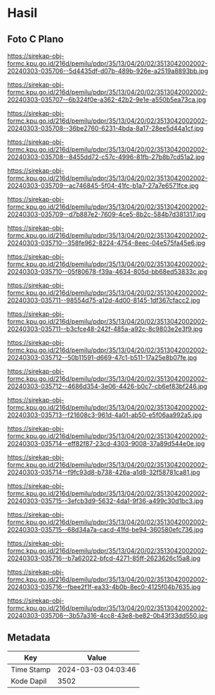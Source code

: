 # Hasil

## Foto C Plano

https://sirekap-obj-formc.kpu.go.id/216d/pemilu/pdpr/35/13/04/20/02/3513042002002-20240303-035706--5d4435df-d07b-489b-926e-a2519a8893bb.jpg

https://sirekap-obj-formc.kpu.go.id/216d/pemilu/pdpr/35/13/04/20/02/3513042002002-20240303-035707--6b324f0e-a362-42b2-9e1e-a550b5ea73ca.jpg

https://sirekap-obj-formc.kpu.go.id/216d/pemilu/pdpr/35/13/04/20/02/3513042002002-20240303-035708--36be2760-6231-4bda-8a17-28ee5d44a1cf.jpg

https://sirekap-obj-formc.kpu.go.id/216d/pemilu/pdpr/35/13/04/20/02/3513042002002-20240303-035708--8455dd72-c57c-4996-81fb-27b8b7cd51a2.jpg

https://sirekap-obj-formc.kpu.go.id/216d/pemilu/pdpr/35/13/04/20/02/3513042002002-20240303-035709--ac746845-5f04-41fc-b1a7-27a7e6571fce.jpg

https://sirekap-obj-formc.kpu.go.id/216d/pemilu/pdpr/35/13/04/20/02/3513042002002-20240303-035709--d7b887e2-7609-4ce5-8b2c-584b7d381317.jpg

https://sirekap-obj-formc.kpu.go.id/216d/pemilu/pdpr/35/13/04/20/02/3513042002002-20240303-035710--358fe962-8224-4754-8eec-04e575fa45e6.jpg

https://sirekap-obj-formc.kpu.go.id/216d/pemilu/pdpr/35/13/04/20/02/3513042002002-20240303-035710--05f80678-f39a-4634-805d-bb68ed53833c.jpg

https://sirekap-obj-formc.kpu.go.id/216d/pemilu/pdpr/35/13/04/20/02/3513042002002-20240303-035711--98554d75-a12d-4d00-8145-1df367cfacc2.jpg

https://sirekap-obj-formc.kpu.go.id/216d/pemilu/pdpr/35/13/04/20/02/3513042002002-20240303-035711--b3cfce48-242f-485a-a92c-8c9803e2e3f9.jpg

https://sirekap-obj-formc.kpu.go.id/216d/pemilu/pdpr/35/13/04/20/02/3513042002002-20240303-035712--50b11591-d669-47c1-b511-17a25e8b07fe.jpg

https://sirekap-obj-formc.kpu.go.id/216d/pemilu/pdpr/35/13/04/20/02/3513042002002-20240303-035712--4686d354-3e06-4426-b0c7-cb6ef83bf246.jpg

https://sirekap-obj-formc.kpu.go.id/216d/pemilu/pdpr/35/13/04/20/02/3513042002002-20240303-035713--f21608c3-961d-4a01-ab50-e5f06aa992a5.jpg

https://sirekap-obj-formc.kpu.go.id/216d/pemilu/pdpr/35/13/04/20/02/3513042002002-20240303-035714--eff82f87-23cd-4303-9008-37a89d544e0e.jpg

https://sirekap-obj-formc.kpu.go.id/216d/pemilu/pdpr/35/13/04/20/02/3513042002002-20240303-035714--f9fc93d8-b738-426a-a1d8-32f58781ca81.jpg

https://sirekap-obj-formc.kpu.go.id/216d/pemilu/pdpr/35/13/04/20/02/3513042002002-20240303-035715--3efcb3d9-5632-4da1-9f36-a499c30d1bc3.jpg

https://sirekap-obj-formc.kpu.go.id/216d/pemilu/pdpr/35/13/04/20/02/3513042002002-20240303-035715--68d34a7a-cacd-41fd-be94-360580efc736.jpg

https://sirekap-obj-formc.kpu.go.id/216d/pemilu/pdpr/35/13/04/20/02/3513042002002-20240303-035716--b7a62022-bfcd-4271-85ff-2623626c15a8.jpg

https://sirekap-obj-formc.kpu.go.id/216d/pemilu/pdpr/35/13/04/20/02/3513042002002-20240303-035716--fbee2f1f-ea33-4b0b-8ec0-4125f04b7635.jpg

https://sirekap-obj-formc.kpu.go.id/216d/pemilu/pdpr/35/13/04/20/02/3513042002002-20240303-035706--3b57a316-4cc8-43e8-be82-0b43f33dd550.jpg


## Metadata

| Key        | Value               |
| ---------- | ------------------- |
| Time Stamp | 2024-03-03 04:03:46 |
| Kode Dapil | 3502                |



